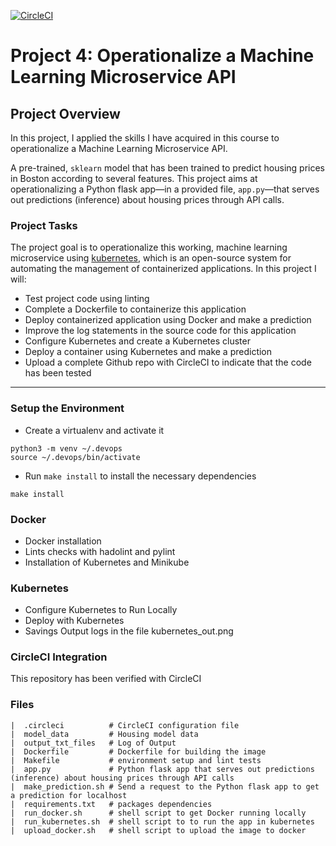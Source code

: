 [![CircleCI](https://https://app.circleci.com/pipelines/github/weinanlee/Operationalize-ML-Microservice.svg?style=svg)](https://app.circleci.com/pipelines/github/weinanlee/Operationalize-ML-Microservice)

# Project 4: Operationalize a Machine Learning Microservice API 

## Project Overview

In this project, I applied the skills I have acquired in this course to operationalize a Machine Learning Microservice API. 

A pre-trained, `sklearn` model that has been trained to predict housing prices in Boston according to several features.  This project aims at operationalizing a Python flask app—in a provided file, `app.py`—that serves out predictions (inference) about housing prices through API calls.

### Project Tasks

The  project goal is to operationalize this working, machine learning microservice using [kubernetes](https://kubernetes.io/), which is an open-source system for automating the management of containerized applications. In this project I will:

* Test  project code using linting
* Complete a Dockerfile to containerize this application
* Deploy  containerized application using Docker and make a prediction
* Improve the log statements in the source code for this application
* Configure Kubernetes and create a Kubernetes cluster
* Deploy a container using Kubernetes and make a prediction
* Upload a complete Github repo with CircleCI to indicate that the code has been tested

---

### Setup the Environment

* Create a virtualenv and activate it

```
python3 -m venv ~/.devops
source ~/.devops/bin/activate
```

* Run `make install` to install the necessary dependencies
```
make install
```

### Docker

* Docker installation
* Lints checks with hadolint and pylint
* Installation of Kubernetes and Minikube

### Kubernetes

* Configure Kubernetes to Run Locally
* Deploy with Kubernetes
* Savings Output logs in the file kubernetes_out.png

### CircleCI Integration

This repository has been verified with CircleCI

### Files
```
|  .circleci          # CircleCI configuration file
|  model_data         # Housing model data
|  output_txt_files   # Log of Output 
|  Dockerfile         # Dockerfile for building the image 
|  Makefile           # environment setup and lint tests
|  app.py             # Python flask app that serves out predictions (inference) about housing prices through API calls
|  make_prediction.sh # Send a request to the Python flask app to get a prediction for localhost 
|  requirements.txt   # packages dependencies 
|  run_docker.sh      # shell script to get Docker running locally
|  run_kubernetes.sh  # shell script to to run the app in kubernetes
|  upload_docker.sh   # shell script to upload the image to docker

```

